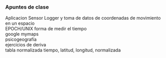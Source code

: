 ### Apuntes de clase

Aplicacion Sensor Logger y toma de datos de coordenadas de movimiento en un espacio  
EPOCH/UNIX forma de medir el tiempo  
google mymaps  
psicogeografía  
ejercicios de deriva  
tabla normalizada tiempo, latitud, longitud, normalizada  
